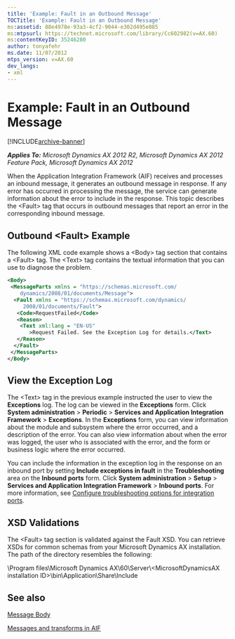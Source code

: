```yaml
---
title: 'Example: Fault in an Outbound Message'
TOCTitle: 'Example: Fault in an Outbound Message'
ms:assetid: 88e4978e-93a3-4cf2-9044-e302d495e085
ms:mtpsurl: https://technet.microsoft.com/library/Cc602982(v=AX.60)
ms:contentKeyID: 35246280
author: tonyafehr
ms.date: 11/07/2012
mtps_version: v=AX.60
dev_langs:
- xml
---
```


# Example: Fault in an Outbound Message 


[!INCLUDE[archive-banner](includes/archive-banner.md)]


_**Applies To:** Microsoft Dynamics AX 2012 R2, Microsoft Dynamics AX 2012 Feature Pack, Microsoft Dynamics AX 2012_

When the Application Integration Framework (AIF) receives and processes an inbound message, it generates an outbound message in response. If any error has occurred in processing the message, the service can generate information about the error to include in the response. This topic describes the \<Fault\> tag that occurs in outbound messages that report an error in the corresponding inbound message.

## Outbound \<Fault\> Example

The following XML code example shows a \<Body\> tag section that contains a \<Fault\> tag. The \<Text\> tag contains the textual information that you can use to diagnose the problem.

``` xml
<Body>
 <MessageParts xmlns = "https://schemas.microsoft.com/
    dynamics/2008/01/documents/Message">
  <Fault xmlns = "https://schemas.microsoft.com/dynamics/
     2008/01/documents/Fault">
   <Code>RequestFailed</Code>
   <Reason>
    <Text xml:lang = "EN-US"
       >Request Failed. See the Exception Log for details.</Text>
   </Reason>
  </Fault>
 </MessageParts>
</Body>
```

## View the Exception Log

The \<Text\> tag in the previous example instructed the user to view the **Exceptions** log. The log can be viewed in the **Exceptions** form. Click **System administration** \> **Periodic** \> **Services and Application Integration Framework** \> **Exceptions**. In the **Exceptions** form, you can view information about the module and subsystem where the error occurred, and a description of the error. You can also view information about when the error was logged, the user who is associated with the error, and the form or business logic where the error occurred.

You can include the information in the exception log in the response on an inbound port by setting **Include exceptions in fault** in the **Troubleshooting** area on the **Inbound ports** form. Click **System administration** \> **Setup** \> **Services and Application Integration Framework** \> **Inbound ports**. For more information, see [Configure troubleshooting options for integration ports](configure-troubleshooting-options-for-integration-ports.md).

## XSD Validations

The \<Fault\> tag section is validated against the Fault XSD. You can retrieve XSDs for common schemas from your Microsoft Dynamics AX installation. The path of the directory resembles the following:

\\Program files\\Microsoft Dynamics AX\\60\\Server\\\<MicrosoftDynamicsAX installation ID\>\\bin\\Application\\Share\\Include

## See also

[Message Body](message-body.md)

[Messages and transforms in AIF](messages-and-transforms-in-aif.md)

